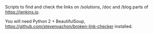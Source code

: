 Scripts to find and check the links on /solutions, /doc and /blog parts of https://jenkins.io.

You will need Python 2 + BeautifulSoup, https://github.com/stevenvachon/broken-link-checker installed.

